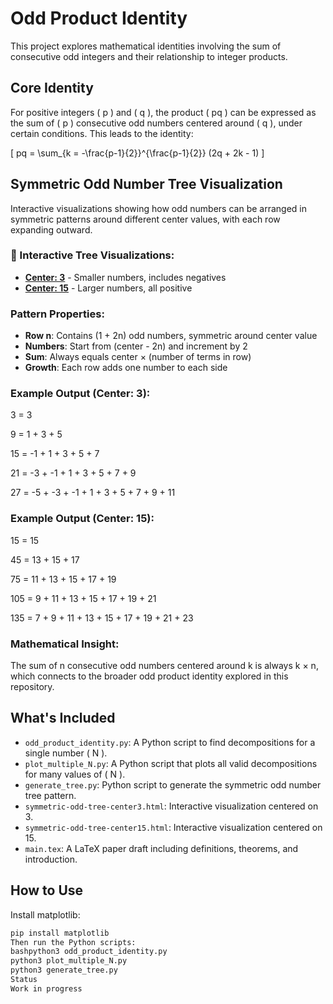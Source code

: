 # Odd Product Identity

This project explores mathematical identities involving the sum of consecutive odd integers and their relationship to integer products.

## Core Identity

For positive integers \( p \) and \( q \), the product \( pq \) can be expressed as the sum of \( p \) consecutive odd numbers centered around \( q \), under certain conditions. This leads to the identity:

\[
pq = \sum_{k = -\frac{p-1}{2}}^{\frac{p-1}{2}} (2q + 2k - 1)
\]

## Symmetric Odd Number Tree Visualization

Interactive visualizations showing how odd numbers can be arranged in symmetric patterns around different center values, with each row expanding outward.

### 🌳 Interactive Tree Visualizations:
- **[Center: 3](https://omaregeh.github.io/odd-product-identity/symmetric-odd-tree-center3.html)** - Smaller numbers, includes negatives
- **[Center: 15](https://omaregeh.github.io/odd-product-identity/symmetric-odd-tree-center15.html)** - Larger numbers, all positive

### Pattern Properties:
- **Row n**: Contains (1 + 2n) odd numbers, symmetric around center value
- **Numbers**: Start from (center - 2n) and increment by 2  
- **Sum**: Always equals center × (number of terms in row)
- **Growth**: Each row adds one number to each side

### Example Output (Center: 3):
3  =  3

9  =  1 + 3 + 5

15  =  -1 + 1 + 3 + 5 + 7

21  =  -3 + -1 + 1 + 3 + 5 + 7 + 9

27  =  -5 + -3 + -1 + 1 + 3 + 5 + 7 + 9 + 11

### Example Output (Center: 15):
15  =  15

45  =  13 + 15 + 17

75  =  11 + 13 + 15 + 17 + 19

105  =  9 + 11 + 13 + 15 + 17 + 19 + 21

135  =  7 + 9 + 11 + 13 + 15 + 17 + 19 + 21 + 23

### Mathematical Insight:
The sum of n consecutive odd numbers centered around k is always k × n, which connects to the broader odd product identity explored in this repository.

## What's Included

- `odd_product_identity.py`: A Python script to find decompositions for a single number \( N \).
- `plot_multiple_N.py`: A Python script that plots all valid decompositions for many values of \( N \).
- `generate_tree.py`: Python script to generate the symmetric odd number tree pattern.
- `symmetric-odd-tree-center3.html`: Interactive visualization centered on 3.
- `symmetric-odd-tree-center15.html`: Interactive visualization centered on 15.
- `main.tex`: A LaTeX paper draft including definitions, theorems, and introduction.

## How to Use

Install matplotlib:
```bash
pip install matplotlib
Then run the Python scripts:
bashpython3 odd_product_identity.py
python3 plot_multiple_N.py
python3 generate_tree.py
Status
Work in progress 
